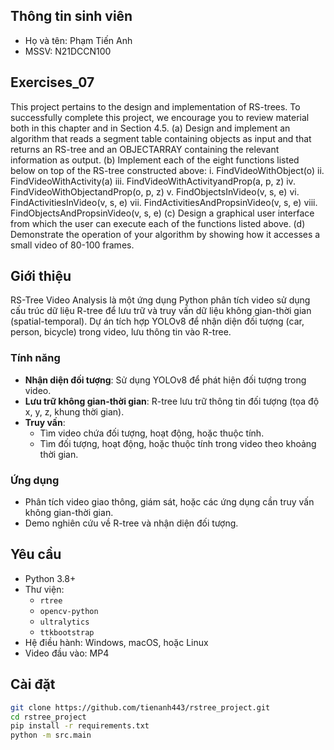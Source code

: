 ## Thông tin sinh viên
- Họ và tên: Phạm Tiến Anh
- MSSV: N21DCCN100

## Exercises_07
This project pertains to the design and implementation of RS-trees. To successfully complete this project, we encourage you to review material both in this chapter and in Section 4.5.
(a) Design and implement an algorithm that reads a segment table containing objects as input and that returns an RS-tree and an OBJECTARRAY containing the relevant information as output.
(b) Implement each of the eight functions listed below on top of the RS-tree constructed above:
i. FindVideoWithObject(o)
ii. FindVideoWithActivity(a)
iii. FindVideoWithActivityandProp(a, p, z)
iv. FindVideoWithObjectandProp(o, p, z)
v. FindObjectsInVideo(v, s, e)
vi. FindActivitiesInVideo(v, s, e)
vii. FindActivitiesAndPropsinVideo(v, s, e)
viii. FindObjectsAndPropsinVideo(v, s, e)
(c) Design a graphical user interface from which the user can execute each of the functions listed above.
(d) Demonstrate the operation of your algorithm by showing how it accesses a small video of 80-100 frames.
## Giới thiệu

RS-Tree Video Analysis là một ứng dụng Python phân tích video sử dụng cấu trúc dữ liệu R-tree để lưu trữ và truy vấn dữ liệu không gian-thời gian (spatial-temporal). Dự án tích hợp YOLOv8 để nhận diện đối tượng (car, person, bicycle) trong video, lưu thông tin vào R-tree.

### Tính năng
- **Nhận diện đối tượng**: Sử dụng YOLOv8 để phát hiện đối tượng trong video.
- **Lưu trữ không gian-thời gian**: R-tree lưu trữ thông tin đối tượng (tọa độ x, y, z, khung thời gian).
- **Truy vấn**:
  - Tìm video chứa đối tượng, hoạt động, hoặc thuộc tính.
  - Tìm đối tượng, hoạt động, hoặc thuộc tính trong video theo khoảng thời gian.
### Ứng dụng
- Phân tích video giao thông, giám sát, hoặc các ứng dụng cần truy vấn không gian-thời gian.
- Demo nghiên cứu về R-tree và nhận diện đối tượng.

## Yêu cầu

- Python 3.8+
- Thư viện:
  - `rtree`
  - `opencv-python`
  - `ultralytics`
  - `ttkbootstrap`
- Hệ điều hành: Windows, macOS, hoặc Linux
- Video đầu vào: MP4

## Cài đặt
   ```bash
   git clone https://github.com/tienanh443/rstree_project.git
   cd rstree_project
   pip install -r requirements.txt
   python -m src.main
